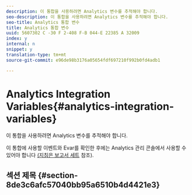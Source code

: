 ```yaml
---
description: 이 통합을 사용하려면 Analytics 변수를 추적해야 합니다.
seo-description: 이 통합을 사용하려면 Analytics 변수를 추적해야 합니다.
seo-title: Analytics 통합 변수
title: Analytics 통합 변수
uuid: 5607302 C -30 F 2-408 F-B 044-E 22385 A 32009
index: y
internal: n
snippet: y
translation-type: tm+mt
source-git-commit: e96de98b3176a05654fdf697210f992b0fd4adb1

---
```



# Analytics Integration Variables{#analytics-integration-variables}

이 통합을 사용하려면 Analytics 변수를 추적해야 합니다.

이 통합에 사용할 이벤트와 Evar를 확인한 후에는 Analytics 관리 콘솔에서 사용할 수 있어야 합니다 [(지침은 보고서 세트](http://microsite.omniture.com/t2/help/en_US/reference/index.html?f=report_suites_admin) 참조).

## 섹션 제목 {#section-8de3c6afc57040bb95a6510b4d4421e3}


